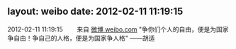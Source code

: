 layout: weibo
date: 2012-02-11 11:19:15
---
<meta name="referrer" content="no-referrer" />

2012-02-11 11:19:15  &nbsp;&nbsp;&nbsp;&nbsp;&nbsp;&nbsp; 来自 <a href="http://weibo.com/" rel="nofollow">微博 weibo.com</a>
"争你们个人的自由，便是为国家争自由！争自己的人格，便是为国家争人格" ——胡适 ​​​
